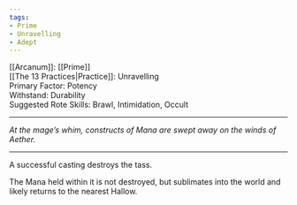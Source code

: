 ```yaml
---
tags:
- Prime
- Unravelling
- Adept
---
```


[[Arcanum]]: [[Prime]]\
[[The 13 Practices|Practice]]: Unravelling\
Primary Factor: Potency\
Withstand: Durability\
Suggested Rote Skills: Brawl, Intimidation, Occult

---

_At the mage’s whim, constructs of Mana are swept away on the winds of Aether._

---

A successful casting destroys the tass.

The Mana held within it is not destroyed, but sublimates into the world and likely returns to the nearest Hallow.